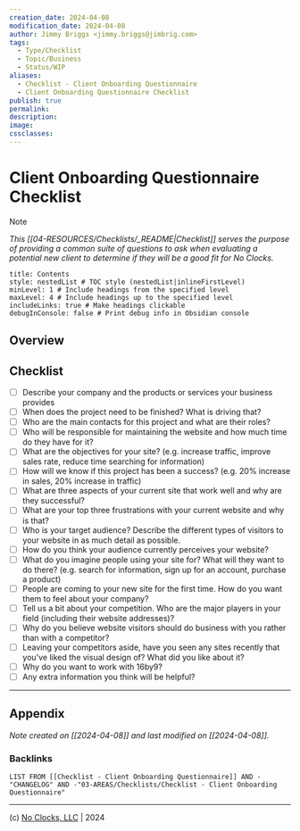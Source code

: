 ```yaml
---
creation_date: 2024-04-08
modification_date: 2024-04-08
author: Jimmy Briggs <jimmy.briggs@jimbrig.com>
tags:
  - Type/Checklist
  - Topic/Business
  - Status/WIP
aliases:
  - Checklist - Client Onboarding Questionnaire
  - Client Onboarding Questionnaire Checklist
publish: true
permalink:
description:
image:
cssclasses:
---
```


# Client Onboarding Questionnaire Checklist

> [!NOTE]
> *This [[04-RESOURCES/Checklists/_README|Checklist]] serves the purpose of providing a common suite of questions to ask when evaluating a potential new client to determine if they will be a good fit for No Clocks.*

```table-of-contents
title: Contents
style: nestedList # TOC style (nestedList|inlineFirstLevel)
minLevel: 1 # Include headings from the specified level
maxLevel: 4 # Include headings up to the specified level
includeLinks: true # Make headings clickable
debugInConsole: false # Print debug info in Obsidian console
```

## Overview

## Checklist

- [ ] Describe your company and the products or services your business provides
- [ ] When does the project need to be finished? What is driving that?
- [ ] Who are the main contacts for this project and what are their roles?
- [ ] Who will be responsible for maintaining the website and how much time do they have for it?
- [ ] What are the objectives for your site? (e.g. increase traffic, improve sales rate, reduce time searching for information)
- [ ] How will we know if this project has been a success? (e.g. 20% increase in sales, 20% increase in traffic)
- [ ] What are three aspects of your current site that work well and why are they successful?
- [ ] What are your top three frustrations with your current website and why is that?
- [ ] Who is your target audience? Describe the different types of visitors to your website in as much detail as possible.
- [ ] How do you think your audience currently perceives your website?
- [ ] What do you imagine people using your site for? What will they want to do there? (e.g. search for information, sign up for an account, purchase a product)
- [ ] People are coming to your new site for the first time. How do you want them to feel about your company?
- [ ] Tell us a bit about your competition. Who are the major players in your field (including their website addresses)?
- [ ] Why do you believe website visitors should do business with you rather than with a competitor?
- [ ] Leaving your competitors aside, have you seen any sites recently that you've liked the visual design of? What did you like about it?
- [ ] Why do you want to work with 16by9?
- [ ] Any extra information you think will be helpful?

***

## Appendix

*Note created on [[2024-04-08]] and last modified on [[2024-04-08]].*

### Backlinks

```dataview
LIST FROM [[Checklist - Client Onboarding Questionnaire]] AND -"CHANGELOG" AND -"03-AREAS/Checklists/Checklist - Client Onboarding Questionnaire"
```

***

(c) [No Clocks, LLC](https://github.com/noclocks) | 2024